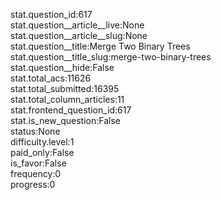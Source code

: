 stat.question_id:617  
stat.question__article__live:None  
stat.question__article__slug:None  
stat.question__title:Merge Two Binary Trees  
stat.question__title_slug:merge-two-binary-trees  
stat.question__hide:False  
stat.total_acs:11626  
stat.total_submitted:16395  
stat.total_column_articles:11  
stat.frontend_question_id:617  
stat.is_new_question:False  
status:None  
difficulty.level:1  
paid_only:False  
is_favor:False  
frequency:0  
progress:0  
